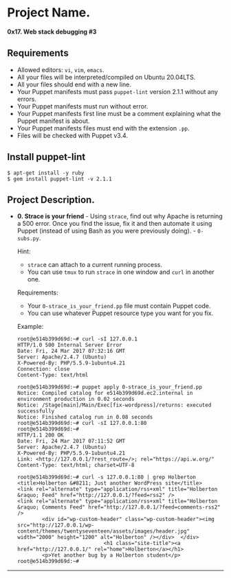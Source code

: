 # Project Name.
**0x17. Web stack debugging #3**

##  Requirements

*   Allowed editors: `vi`, `vim`, `emacs`.
*   All your files will be interpreted/compiled on Ubuntu 20.04LTS.
*   All your files should end with a new line.
*   Your Puppet manifests must pass `puppet-lint` version 2.1.1 without any errors.
*   Your Puppet manifests must run without error.
*   Your Puppet manifests first line must be a comment explaining what the Puppet manifest is about.
*   Your Puppet manifests files must end with the extension `.pp`.
*   Files will be checked with Puppet v3.4.


## Install puppet-lint
```
$ apt-get install -y ruby
$ gem install puppet-lint -v 2.1.1
```

## Project Description.

* **0. Strace is your friend** - Using `strace`, find out why Apache is returning a 500 error. Once you find the issue, fix it and then automate it using Puppet (instead of using Bash as you were previously doing). - `0-subs.py`.

  Hint:

  * `strac`e can attach to a current running process.
  * You can use `tmux` to run `strace` in one window and `curl` in another one.

  Requirements:

  * Your `0-strace_is_your_friend.pp` file must contain Puppet code.
  * You can use whatever Puppet resource type you want for you fix.
  
  Example:
  ```
  root@e514b399d69d:~# curl -sI 127.0.0.1
  HTTP/1.0 500 Internal Server Error
  Date: Fri, 24 Mar 2017 07:32:16 GMT
  Server: Apache/2.4.7 (Ubuntu)
  X-Powered-By: PHP/5.5.9-1ubuntu4.21
  Connection: close
  Content-Type: text/html

  root@e514b399d69d:~# puppet apply 0-strace_is_your_friend.pp
  Notice: Compiled catalog for e514b399d69d.ec2.internal in environment production in 0.02 seconds
  Notice: /Stage[main]/Main/Exec[fix-wordpress]/returns: executed successfully
  Notice: Finished catalog run in 0.08 seconds
  root@e514b399d69d:~# curl -sI 127.0.0.1:80
  root@e514b399d69d:~#
  HTTP/1.1 200 OK
  Date: Fri, 24 Mar 2017 07:11:52 GMT
  Server: Apache/2.4.7 (Ubuntu)
  X-Powered-By: PHP/5.5.9-1ubuntu4.21
  Link: <http://127.0.0.1/?rest_route=/>; rel="https://api.w.org/"
  Content-Type: text/html; charset=UTF-8

  root@e514b399d69d:~# curl -s 127.0.0.1:80 | grep Holberton
  <title>Holberton &#8211; Just another WordPress site</title>
  <link rel="alternate" type="application/rss+xml" title="Holberton &raquo; Feed" href="http://127.0.0.1/?feed=rss2" />
  <link rel="alternate" type="application/rss+xml" title="Holberton &raquo; Comments Feed" href="http://127.0.0.1/?feed=comments-rss2" />
          <div id="wp-custom-header" class="wp-custom-header"><img src="http://127.0.0.1/wp-content/themes/twentyseventeen/assets/images/header.jpg" width="2000" height="1200" alt="Holberton" /></div>  </div>
                              <h1 class="site-title"><a href="http://127.0.0.1/" rel="home">Holberton</a></h1>
          <p>Yet another bug by a Holberton student</p>
  root@e514b399d69d:~#
  ```
---

